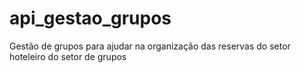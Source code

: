 # api_gestao_grupos
Gestão de grupos para ajudar na organização das reservas do setor hoteleiro do setor de grupos
